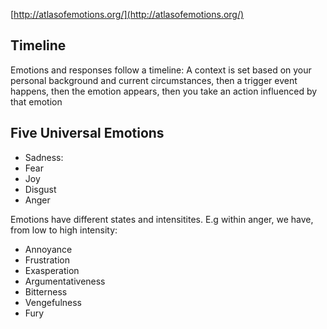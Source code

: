 [http://atlasofemotions.org/](http://atlasofemotions.org/)

## Timeline

Emotions and responses follow a timeline: A context is set based on your personal background and current circumstances, then a trigger event happens, then the emotion appears, then you take an action influenced by that emotion

## Five Universal Emotions
* Sadness: 
* Fear
* Joy
* Disgust
* Anger

Emotions have different states and intensitites. E.g within anger, we have, from low to high intensity:
* Annoyance
* Frustration
* Exasperation
* Argumentativeness
* Bitterness
* Vengefulness
* Fury